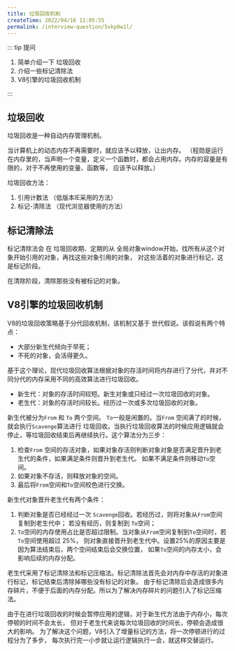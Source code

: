 ```yaml
---
title: 垃圾回收机制
createTime: 2022/04/16 11:05:55
permalink: /interview-question/5vkp8w1l/
---
```


::: tip 提问

1. 简单介绍一下 垃圾回收
2. 介绍一些标记清除法
3. V8引擎的垃圾回收机制

:::

## 垃圾回收

垃圾回收是一种自动内存管理机制。

当计算机上的动态内存不再需要时，就应该予以释放，让出内存。
（程勋是运行在内存里的，当声明一个变量，定义一个函数时，都会占用内存。内存的容量是有限的，对于不再使用的变量、函数等，
应该予以释放。）

垃圾回收方法：

1. 引用计数法 （低版本IE采用的方法）
2. 标记-清除法 （现代浏览器使用的方法）

## 标记清除法

标记清除法会 在 垃圾回收期、定期的从 全局对象window开始，找所有从这个对象开始引用的对象，再找这些对象引用的对象，
对这些活着的对象进行标记，这是标记阶段。

在清除阶段，清除那些没有被标记的对象。

## V8引擎的垃圾回收机制

V8的垃圾回收策略基于分代回收机制，该机制又基于 世代假说。该假说有两个特点：

- 大部分新生代倾向于早死；
- 不死的对象，会活得更久。

基于这个理论，现代垃圾回收算法根据对象的存活时间将内存进行了分代，并对不同分代的内存采用不同的高效算法进行垃圾回收。

- 新生代：对象的存活时间较短。新生对象或只经过一次垃圾回收的对象。
- 老生代：对象的存活时间较长。经历过一次或多次垃圾回收的对象。

新生代被分为`From` 和 `To` 两个空间。 `To`一般是闲置的。当`From` 空间满了的时候，就会执行`Scavenge`算法进行
垃圾回收。当执行垃圾回收算法的时候应用逻辑就会停止，等垃圾回收结束后再继续执行。这个算法分为三步：

1. 检查`From` 空间的存活对象，如果对象存活则判断对象对象是否满足晋升到老生代的条件，如果满足条件则晋升到老生代。
   如果不满足条件则移动`To`空间。
2. 如果对象不存活，则释放对象的空间。
3. 最后将`From`空间和`To`空间校色进行交换。

新生代对象晋升老生代有两个条件：

1. 判断对象是否已经经过一次 `Scavenge`回收。若经历过，则将对象从`From`空间复制到老生代中；
   若没有经历，则复制到 `To`空间；
2. `To`空间的内存使用占比是否超过限制。当对象从`From`空间复制到`To`空间时，若`To`空间使用超过 25%，
   则对象直接晋升到老生代中。设置25%的原因主要是因为算法结束后，两个空间结束后会交换位置，
   如果`To`空间的内存太小，会影响后续的内存分配。

老生代采用了标记清除法和标记压缩法。标记清除法首先会对内存中存活的对象进行标记，标记结束后清除掉哪些没有标记的对象。
由于标记清除后会造成很多内存碎片，不便于后面的内存分配。所以为了解决内存碎片的问题引入了标记压缩法。

由于在进行垃圾回收的时候会暂停应用的逻辑，对于新生代方法由于内存小，每次停顿的时间不会太长，
但对于老生代来说每次垃圾回收的时间长，停顿会造成很大的影响。
为了解决这个问题，V8引入了增量标记的方法，将一次停顿进行的过程分为了多步，
每次执行完一小步就让运行逻辑执行一会，就这样交替运行。
